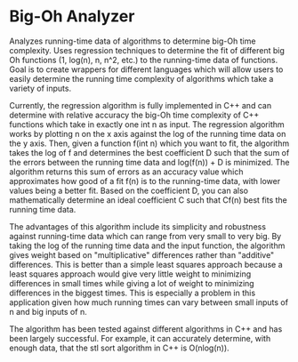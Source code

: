 # Big-Oh Analyzer

Analyzes running-time data of algorithms to determine big-Oh time complexity. Uses regression techniques to determine the fit of different big Oh functions (1, log(n), n, n^2, etc.) to the running-time data of functions. Goal is to create wrappers for different languages which will allow users to easily determine the running time complexity of algorithms which take a variety of inputs.

Currently, the regression algorithm is fully implemented in C++ and can determine with relative accuracy the big-Oh time complexity of C++ functions which take in exactly one int n as input. The regression algorithm works by plotting n on the x axis against the log of the running time data on the y axis. Then, given a function f(int n) which you want to fit, the algorithm takes the log of f and determines the best coefficient D such that the sum of the errors between the running time data and log(f(n)) + D is minimized. The algorithm returns this sum of errors as an accuracy value which approximates how good of a fit f(n) is to the running-time data, with lower values being a better fit. Based on the coefficient D, you can also mathematically determine an ideal coefficient C such that Cf(n) best fits the running time data. 

The advantages of this algorithm include its simplicity and robustness against running-time data which can range from very small to very big. By taking the log of the running time data and the input function, the algorithm gives weight based on "multiplicative" differences rather than "additive" differences. This is better than a simple least squares approach because a least squares approach would give very little weight to minimizing differences in small times while giving a lot of weight to minimizing differences in the biggest times. This is especially a problem in this application given how much running times can vary between small inputs of n and big inputs of n.

The algorithm has been tested against different algorithms in C++ and has been largely successful. For example, it can accurately determine, with enough data, that the stl sort algorithm in C++ is O(nlog(n)).
